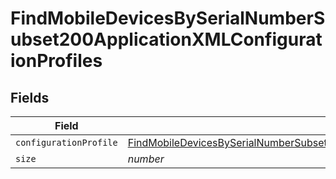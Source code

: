 # FindMobileDevicesBySerialNumberSubset200ApplicationXMLConfigurationProfiles


## Fields

| Field                                                                                                                                                                                                                         | Type                                                                                                                                                                                                                          | Required                                                                                                                                                                                                                      | Description                                                                                                                                                                                                                   | Example                                                                                                                                                                                                                       |
| ----------------------------------------------------------------------------------------------------------------------------------------------------------------------------------------------------------------------------- | ----------------------------------------------------------------------------------------------------------------------------------------------------------------------------------------------------------------------------- | ----------------------------------------------------------------------------------------------------------------------------------------------------------------------------------------------------------------------------- | ----------------------------------------------------------------------------------------------------------------------------------------------------------------------------------------------------------------------------- | ----------------------------------------------------------------------------------------------------------------------------------------------------------------------------------------------------------------------------- |
| `configurationProfile`                                                                                                                                                                                                        | [FindMobileDevicesBySerialNumberSubset200ApplicationXMLConfigurationProfilesConfigurationProfile](../../models/operations/findmobiledevicesbyserialnumbersubset200applicationxmlconfigurationprofilesconfigurationprofile.md) | :heavy_minus_sign:                                                                                                                                                                                                            | N/A                                                                                                                                                                                                                           |                                                                                                                                                                                                                               |
| `size`                                                                                                                                                                                                                        | *number*                                                                                                                                                                                                                      | :heavy_minus_sign:                                                                                                                                                                                                            | N/A                                                                                                                                                                                                                           | 1                                                                                                                                                                                                                             |